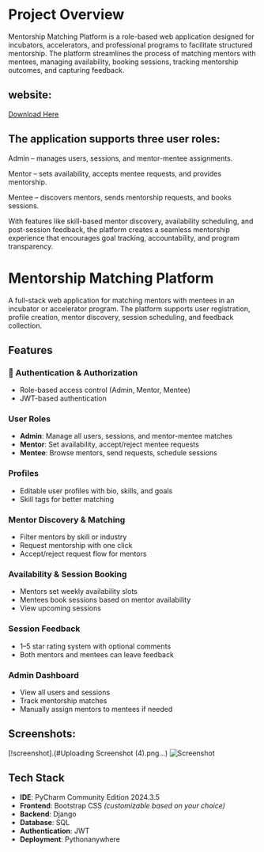 # Project Overview
Mentorship Matching Platform is a role-based web application designed for incubators, accelerators, and professional programs to facilitate structured mentorship. The platform streamlines the process of matching mentors with mentees, managing availability, booking sessions, tracking mentorship outcomes, and capturing feedback.

## website:
[Download Here](https://mentorship.pythonanywhere.com/)

## The application supports three user roles:

Admin – manages users, sessions, and mentor-mentee assignments.

Mentor – sets availability, accepts mentee requests, and provides mentorship.

Mentee – discovers mentors, sends mentorship requests, and books sessions.

With features like skill-based mentor discovery, availability scheduling, and post-session feedback, the platform creates a seamless mentorship experience that encourages goal tracking, accountability, and program transparency.

#  Mentorship Matching Platform

A full-stack web application for matching mentors with mentees in an incubator or accelerator program. The platform supports user registration, profile creation, mentor discovery, session scheduling, and feedback collection.

##  Features

### 🔐 Authentication & Authorization
- Role-based access control (Admin, Mentor, Mentee)
- JWT-based authentication

###  User Roles
- **Admin**: Manage all users, sessions, and mentor-mentee matches
- **Mentor**: Set availability, accept/reject mentee requests
- **Mentee**: Browse mentors, send requests, schedule sessions

###  Profiles
- Editable user profiles with bio, skills, and goals
- Skill tags for better matching

###  Mentor Discovery & Matching
- Filter mentors by skill or industry
- Request mentorship with one click
- Accept/reject request flow for mentors

###  Availability & Session Booking
- Mentors set weekly availability slots
- Mentees book sessions based on mentor availability
- View upcoming sessions

###  Session Feedback
- 1–5 star rating system with optional comments
- Both mentors and mentees can leave feedback

###  Admin Dashboard
- View all users and sessions
- Track mentorship matches
- Manually assign mentors to mentees if needed

## Screenshots:
[!screenshot].(#Uploading Screenshot (4).png…)
![Screenshot](https://raw.githubusercontent.com/MariaB-da45/softw_dev_project/main/screenshot/screenshot.png)

## Tech Stack

- **IDE**: PyCharm Community Edition 2024.3.5
- **Frontend**: Bootstrap CSS *(customizable based on your choice)*
- **Backend**: Django 
- **Database**: SQL 
- **Authentication**: JWT
- **Deployment**: Pythonanywhere



